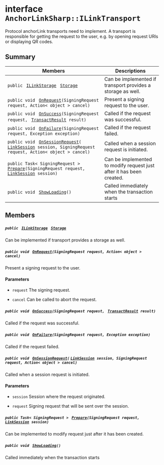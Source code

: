 # interface `AnchorLinkSharp::ILinkTransport` 

Protocol anchorLink transports need to implement. A transport is responsible for getting the request to the user, e.g. by opening request URIs or displaying QR codes.

## Summary

 Members                                | Descriptions                                
----------------------------------------|---------------------------------------------
`public ` [`ILinkStorage`](AnchorLinkSharp.md)` ` [`Storage`](AnchorLinkSharp.md) | Can be implemented if transport provides a storage as well.
`public void ` [`OnRequest`](AnchorLinkSharp.md)`(SigningRequest request, Action< object > cancel)` | Present a signing request to the user.
`public void ` [`OnSuccess`](AnchorLinkSharp.md)`(SigningRequest request, ` [`TransactResult`](AnchorLinkSharp--TransactResult.md)` result)` | Called if the request was successful.
`public void ` [`OnFailure`](AnchorLinkSharp.md)`(SigningRequest request, Exception exception)` | Called if the request failed.
`public void ` [`OnSessionRequest`](AnchorLinkSharp.md)`(` [`LinkSession`](AnchorLinkSharp--LinkSession.md)` session, SigningRequest request, Action< object > cancel)` | Called when a session request is initiated.
`public Task< SigningRequest > ` [`Prepare`](AnchorLinkSharp.md)`(SigningRequest request, ` [`LinkSession`](AnchorLinkSharp--LinkSession.md)` session)` | Can be implemented to modify request just after it has been created.
`public void ` [`ShowLoading`](AnchorLinkSharp.md)`()` | Called immediately when the transaction starts

## Members

##### `public ` [`ILinkStorage`](AnchorLinkSharp.md)` ` [`Storage`](AnchorLinkSharp.md) 

Can be implemented if transport provides a storage as well.

##### `public void ` [`OnRequest`](AnchorLinkSharp.md)`(SigningRequest request, Action< object > cancel)` 

Present a signing request to the user. 
#### Parameters
* `request` The signing request. 

* `cancel` Can be called to abort the request.

##### `public void ` [`OnSuccess`](AnchorLinkSharp.md)`(SigningRequest request, ` [`TransactResult`](AnchorLinkSharp--TransactResult.md)` result)` 

Called if the request was successful.

##### `public void ` [`OnFailure`](AnchorLinkSharp.md)`(SigningRequest request, Exception exception)` 

Called if the request failed.

##### `public void ` [`OnSessionRequest`](AnchorLinkSharp.md)`(` [`LinkSession`](AnchorLinkSharp--LinkSession.md)` session, SigningRequest request, Action< object > cancel)` 

Called when a session request is initiated. 
#### Parameters
* `session` Session where the request originated. 

* `request` Signing request that will be sent over the session.

##### `public Task< SigningRequest > ` [`Prepare`](AnchorLinkSharp.md)`(SigningRequest request, ` [`LinkSession`](AnchorLinkSharp--LinkSession.md)` session)` 

Can be implemented to modify request just after it has been created.

##### `public void ` [`ShowLoading`](AnchorLinkSharp.md)`()` 

Called immediately when the transaction starts

